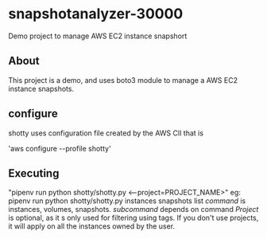 # snapshotanalyzer-30000
Demo project to manage AWS EC2 instance snapshort

## About

This project is a demo, and uses boto3 module to manage a AWS EC2 instance snapshots.

## configure

shotty uses configuration file created by the AWS ClI that is

'aws configure --profile shotty'

## Executing
"pipenv run python shotty/shotty.py <command> <sub-command> <--project=PROJECT_NAME>"
eg: pipenv run python shotty/shotty.py instances snapshots list
*command* is instances, volumes, snapshots.
*subcommand* depends on command
*Project* is optional, as it s only used for filtering using tags. If you don't use projects, it will apply on all the instances owned by the user.
